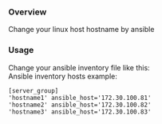 ### Overview
Change your linux host hostname by ansible
### Usage
Change your ansible  inventory file like this:  
Ansible inventory hosts example:  
```
[server_group]
'hostname1' ansible_host='172.30.100.81'
'hostname2' ansible_host='172.30.100.82'
'hostname3' ansible_host='172.30.100.83'
```